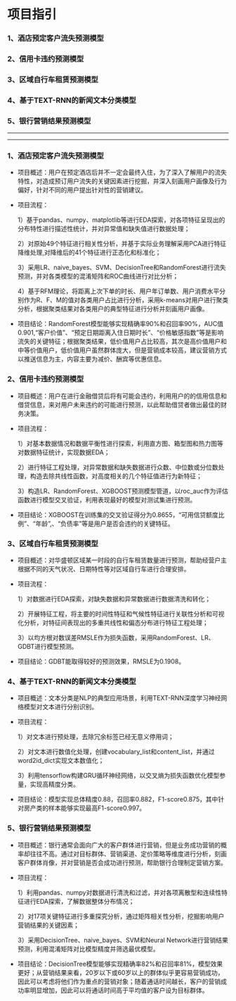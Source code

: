 # 项目指引

### 1、酒店预定客户流失预测模型
### 2、信用卡违约预测模型
### 3、区域自行车租赁预测模型
### 4、基于TEXT-RNN的新闻文本分类模型
### 5、银行营销结果预测模型
****
****
### 1、酒店预定客户流失预测模型
- 项目概述：用户在预定酒店后并不一定会最终入住，为了深入了解用户的流失特性，对造成预订用户流失的关键因素进行挖掘，并深入刻画用户画像及行为偏好，针对不同的用户提出针对性的营销建议。
- 项目流程：

  1）基于pandas、numpy、matplotlib等进行EDA探索，对各项特征呈现出的分布特性进行描述性统计，并对异常值和缺失值进行数据处理；
  
  2）对原始49个特征进行相关性分析，并基于实际业务理解采用PCA进行特征降维处理,对降维后的41个特征进行正态化和标准化；
  
  3）采用LR、naive_bayes、SVM、DecisionTree和RandomForest进行流失预测，并对各类模型的混淆矩阵和ROC曲线进行对比分析；
  
  4）基于RFM理论，将距离上次下单的时长、用户年订单数、用户消费水平分别作为R、F、M的值对各类用户占比进行分析，采用k-means对用户进行聚类分析，根据聚类结果对各类用户的典型特征进行分析并刻画用户画像。
  
- 项目结论：RandomForest模型能够实现精确率90%和召回率90%，AUC值0.901,“客户价值”、“预定日期距离入住日期时长”、“价格敏感指数”等是影响流失的关键特征；根据聚类结果，低价值用户占比较高，其次是高价值用户和中等价值用户，低价值用户虽然群体庞大，但是营销成本较高，建议营销方式以推送信息为主，内容主要为减价、酬宾等优惠信息。

### 2、信用卡违约预测模型
- 项目概述：用户在进行金融借贷后将有可能会违约，利用用户的的信用信息和借贷信息，来对用户未来违约的可能进行预测，以此帮助借贷者做出最佳的财务决策。
- 项目流程：

  1）对基本数据情况和数据平衡性进行探索，利用直方图、箱型图和热力图等对数据特征统计，实现数据EDA；
  
  2）进行特征工程处理，对异常数据和缺失数据进行众数、中位数或分位数处理，构造去除共线性函数，对高度相关的几个特征值进行为新特征；
  
  3）构造LR、RandomForest、XGBOOST预测模型管道，以roc_auc作为评估函数进行模型交叉验证，利用表现最好的模型对测试集进行预测。
  
- 项目结论：XGBOOST在训练集的交叉验证得分为0.8655，“可用信贷额度比例”、“年龄”,、“负债率”等是用户是否会违约的关键特征。


### 3、区域自行车租赁预测模型
- 项目概述：对华盛顿区域某一时段的自行车租赁数量进行预测，帮助经营户主根据不同的天气状况、日期特性等对区域自行车进行合理安排。
- 项目流程：

  1）对数据进行EDA探索，对缺失数据和异常数据进行数据清洗和转化；

  2）开展特征工程，将主要的时间性特征和气候性特征进行关联性分析和可视化分析，对特征间表现出的多重共线性和偏态分布进行特征工程处理；

  3）以均方根对数误差RMSLE作为损失函数，采用RandomForest、LR、GDBT进行模型预测。

- 项目结论：GDBT能取得较好的预测效果，RMSLE为0.1908。

### 4、基于TEXT-RNN的新闻文本分类模型
- 项目概述：文本分类是NLP的典型应用场景，利用TEXT-RNN深度学习神经网络模型对文本进行分别识别。
- 项目流程：

  1）对文本进行预处理，去除冗余标签已经无意义停用词；
  
  2）对文本进行数值化处理，创建vocabulary_list和content_list，并通过word2id_dict实现文本数值化；
  
  3）利用tensorflow构建GRU循环神经网络，以交叉熵为损失函数优化模型参量，实现高精度分类。
  
- 项目结论：模型实现总体精度0.88，召回率0.882，F1-score0.875，其中针对房产类的样本能够实现最高F1-score0.997。

### 5、银行营销结果预测模型
- 项目概述：银行通常会面向广大的客户群体进行营销，但是业务成功营销的概率却往往不高。通过对目标群体、营销渠道、定价策略等维度进行分析，刻画客户群体肖像，并对营销是否会成功进行预测，帮助银行合理制定营销方案。
- 项目流程：

  1）利用pandas、numpy对数据进行清洗和过滤，并对各项离散型和连续性特征进行EDA探索，了解数据整体分布情况；
  
  2）对17项关键特征进行多重探究分析，通过矩阵相关性分析，挖掘影响用户营销结果的关键因素；
  
  3）采用DecisionTree、naive_bayes、SVM和Neural Network进行营销结果预测，利用混淆矩阵对比模型精度并筛选最优模型。
  
  
- 项目结论：DecisionTree模型能够实现精确率82%和召回率81%，模型效果更好；从营销结果来看，20岁以下或60岁以上的群体似乎更容易营销成功，因此可以考虑将他们作为重点的营销对象；随着通话时间越长，客户的营销成功率明显增加，因此可以将通话时间高于平均值的客户设为目标群体。
